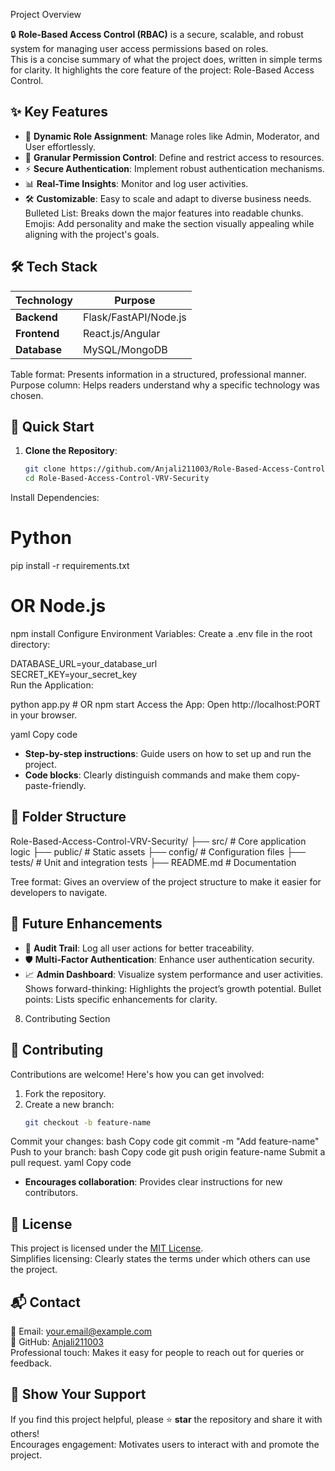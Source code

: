 Project Overview



🔒 **Role-Based Access Control (RBAC)** is a secure, scalable, and robust system for managing user access permissions based on roles.  
This is a concise summary of what the project does, written in simple terms for clarity. It highlights the core feature of the project: Role-Based Access Control.


## ✨ Key Features  

- 🎯 **Dynamic Role Assignment**: Manage roles like Admin, Moderator, and User effortlessly.  
- 🔐 **Granular Permission Control**: Define and restrict access to resources.  
- ⚡ **Secure Authentication**: Implement robust authentication mechanisms.  
- 📊 **Real-Time Insights**: Monitor and log user activities.  
- 🛠️ **Customizable**: Easy to scale and adapt to diverse business needs.  
Bulleted List: Breaks down the major features into readable chunks.
Emojis: Add personality and make the section visually appealing while aligning with the project's goals.




## 🛠️ Tech Stack  

| **Technology**  | **Purpose**  |  
|------------------|--------------|  
| **Backend**      | Flask/FastAPI/Node.js |  
| **Frontend**     | React.js/Angular |  
| **Database**     | MySQL/MongoDB |  
Table format: Presents information in a structured, professional manner.
Purpose column: Helps readers understand why a specific technology was chosen.





## 🚀 Quick Start  

1. **Clone the Repository**:  
   ```bash
   git clone https://github.com/Anjali211003/Role-Based-Access-Control-VRV-Security.git
   cd Role-Based-Access-Control-VRV-Security
Install Dependencies:


# Python
pip install -r requirements.txt
# OR Node.js
npm install
Configure Environment Variables:
Create a .env file in the root directory:


DATABASE_URL=your_database_url  
SECRET_KEY=your_secret_key  
Run the Application:

python app.py  # OR npm start
Access the App:
Open http://localhost:PORT in your browser.

yaml
Copy code

- **Step-by-step instructions**: Guide users on how to set up and run the project.  
- **Code blocks**: Clearly distinguish commands and make them copy-paste-friendly.  



## 📂 Folder Structure  

Role-Based-Access-Control-VRV-Security/
├── src/ # Core application logic
├── public/ # Static assets
├── config/ # Configuration files
├── tests/ # Unit and integration tests
├── README.md # Documentation


Tree format: Gives an overview of the project structure to make it easier for developers to navigate.

## 🚧 Future Enhancements  

- 🔎 **Audit Trail**: Log all user actions for better traceability.  
- 🛡️ **Multi-Factor Authentication**: Enhance user authentication security.  
- 📈 **Admin Dashboard**: Visualize system performance and user activities.  
Shows forward-thinking: Highlights the project’s growth potential.
Bullet points: Lists specific enhancements for clarity.


8. Contributing Section

## 🤝 Contributing  

Contributions are welcome! Here's how you can get involved:  

1. Fork the repository.  
2. Create a new branch:  
   ```bash
   git checkout -b feature-name
Commit your changes:
bash
Copy code
git commit -m "Add feature-name"
Push to your branch:
bash
Copy code
git push origin feature-name
Submit a pull request.
yaml
Copy code

- **Encourages collaboration**: Provides clear instructions for new contributors.  


## 📜 License  

This project is licensed under the [MIT License](LICENSE).  
Simplifies licensing: Clearly states the terms under which others can use the project.


## 📬 Contact  

📧 Email: [your.email@example.com](mailto:your.email@example.com)  
🐙 GitHub: [Anjali211003](https://github.com/Anjali211003)  
Professional touch: Makes it easy for people to reach out for queries or feedback.



## 🌟 Show Your Support  

If you find this project helpful, please ⭐ **star** the repository and share it with others!  
Encourages engagement: Motivates users to interact with and promote the project.
